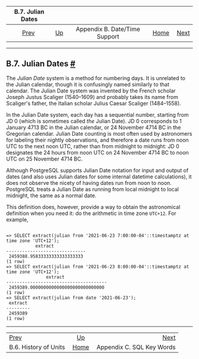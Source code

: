 <!--?xml version="1.0" encoding="UTF-8" standalone="no"?-->

|                       B.7. Julian Dates                      |                                                              |                               |                                                       |                                                                 |
| :----------------------------------------------------------: | :----------------------------------------------------------- | :---------------------------: | ----------------------------------------------------: | --------------------------------------------------------------: |
| [Prev](datetime-units-history.html "B.6. History of Units")  | [Up](datetime-appendix.html "Appendix B. Date/Time Support") | Appendix B. Date/Time Support | [Home](index.html "PostgreSQL 17devel Documentation") |  [Next](sql-keywords-appendix.html "Appendix C. SQL Key Words") |

***

## B.7. Julian Dates [#](#DATETIME-JULIAN-DATES)

[]()

The *Julian Date* system is a method for numbering days. It is unrelated to the Julian calendar, though it is confusingly named similarly to that calendar. The Julian Date system was invented by the French scholar Joseph Justus Scaliger (1540–1609) and probably takes its name from Scaliger's father, the Italian scholar Julius Caesar Scaliger (1484–1558).

In the Julian Date system, each day has a sequential number, starting from JD 0 (which is sometimes called *the* Julian Date). JD 0 corresponds to 1 January 4713 BC in the Julian calendar, or 24 November 4714 BC in the Gregorian calendar. Julian Date counting is most often used by astronomers for labeling their nightly observations, and therefore a date runs from noon UTC to the next noon UTC, rather than from midnight to midnight: JD 0 designates the 24 hours from noon UTC on 24 November 4714 BC to noon UTC on 25 November 4714 BC.

Although PostgreSQL supports Julian Date notation for input and output of dates (and also uses Julian dates for some internal datetime calculations), it does not observe the nicety of having dates run from noon to noon. PostgreSQL treats a Julian Date as running from local midnight to local midnight, the same as a normal date.

This definition does, however, provide a way to obtain the astronomical definition when you need it: do the arithmetic in time zone `UTC+12`. For example,

```

=> SELECT extract(julian from '2021-06-23 7:00:00-04'::timestamptz at time zone 'UTC+12');
           extract
------------------------------
 2459388.95833333333333333333
(1 row)
=> SELECT extract(julian from '2021-06-23 8:00:00-04'::timestamptz at time zone 'UTC+12');
               extract
--------------------------------------
 2459389.0000000000000000000000000000
(1 row)
=> SELECT extract(julian from date '2021-06-23');
 extract
---------
 2459389
(1 row)
```

***

|                                                              |                                                              |                                                                 |
| :----------------------------------------------------------- | :----------------------------------------------------------: | --------------------------------------------------------------: |
| [Prev](datetime-units-history.html "B.6. History of Units")  | [Up](datetime-appendix.html "Appendix B. Date/Time Support") |  [Next](sql-keywords-appendix.html "Appendix C. SQL Key Words") |
| B.6. History of Units                                        |     [Home](index.html "PostgreSQL 17devel Documentation")    |                                       Appendix C. SQL Key Words |
